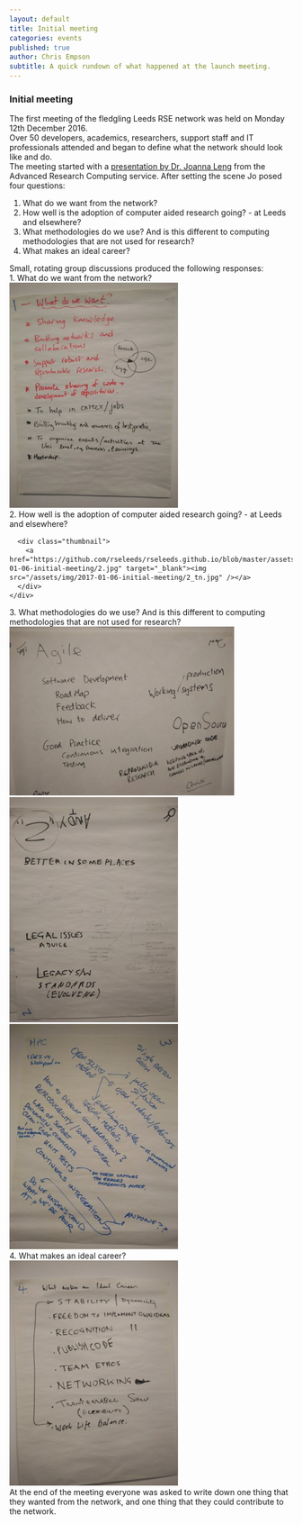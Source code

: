 ```yaml
---
layout: default
title: Initial meeting
categories: events
published: true
author: Chris Empson
subtitle: A quick rundown of what happened at the launch meeting.
---
```

<div class="container">
  <div class="row">
  <h3>Initial meeting</h3>
  </div>
  <div class="row">
  The first meeting of the fledgling Leeds RSE network was held on Monday 12th December 2016.
  </div>
  <div class="row">
  Over 50 developers, academics, researchers, support staff and IT professionals attended and began to define what the network should look like and do.
  </div>
  <div class="row">
    The meeting started with a <a href="https://github.com/rseleeds/rseleeds.github.io/blob/master/assets/pdf/LengRSELeedsFirstMeeting2016_12_12_1.pdf">presentation by Dr. Joanna Leng</a> from the Advanced Research Computing service. After setting the scene Jo posed four questions:
    <ol>
    <li>What do we want from the network?</li>
    <li>How well is the adoption of computer aided research going? - at Leeds and elsewhere?</li>
    <li>What methodologies do we use? And is this different to computing methodologies that are not used for research?</li>
    <li>What makes an ideal career?</li>
    </ol>
    Small, rotating group discussions produced the following responses:
  </div>

  <div class="row">
    1. What do we want from the network?
  </div>
  <div class="row">
    <div class="col-md-6">
      <div class="thumbnail">
        <a href="https://github.com/rseleeds/rseleeds.github.io/blob/master/assets/img/2017-01-06-initial-meeting/1.jpg" target="_blank"><img src="/assets/img/2017-01-06-initial-meeting/1_tn.jpg" /></a>
      </div>
    </div>
  </div>

  <div class="row">
    2. How well is the adoption of computer aided research going? - at Leeds and elsewhere?
  </div>
  <div class="row">
    <div class="col-md-6">

      <div class="thumbnail">
        <a href="https://github.com/rseleeds/rseleeds.github.io/blob/master/assets/img/2017-01-06-initial-meeting/2.jpg" target="_blank"><img src="/assets/img/2017-01-06-initial-meeting/2_tn.jpg" /></a>
      </div>
    </div>
  </div>

  <div class="row">
  3. What methodologies do we use? And is this different to computing methodologies that are not used for research?
  </div>
  <div class="row">
    <div class="col-md-6">
      <div class="thumbnail">
        <a href="https://github.com/rseleeds/rseleeds.github.io/blob/master/assets/img/2017-01-06-initial-meeting/3-1.jpg" target="_blank"><img src="/assets/img/2017-01-06-initial-meeting/3-1_tn.jpg" /></a>
      </div>
    </div>
    <div class="col-md-6">
      <div class="thumbnail">
        <a href="https://github.com/rseleeds/rseleeds.github.io/blob/master/assets/img/2017-01-06-initial-meeting/3-2.jpg" target="_blank"><img src="/assets/img/2017-01-06-initial-meeting/3-2_tn.jpg" /></a>
      </div>
    </div>
    <div class="col-md-6">
      <div class="thumbnail">
        <a href="https://github.com/rseleeds/rseleeds.github.io/blob/master/assets/img/2017-01-06-initial-meeting/3-3.jpg" target="_blank"><img src="/assets/img/2017-01-06-initial-meeting/3-3_tn.jpg" /></a>
      </div>
    </div>
  </div>
  <div class="row">
  4. What makes an ideal career?
  </div>
  <div class="row">
    <div class="col-md-6">
      <div class="thumbnail">
      <a href="https://github.com/rseleeds/rseleeds.github.io/blob/master/assets/img/2017-01-06-initial-meeting/4.jpg" target="_blank"><img src="/assets/img/2017-01-06-initial-meeting/4_tn.jpg" /></a>
      </div>
    </div>
  </div>

  <div class="row">
  At the end of the meeting everyone was asked to write down one thing that they wanted from the network, and one thing that they could contribute to the network.
  </div>
</div>

